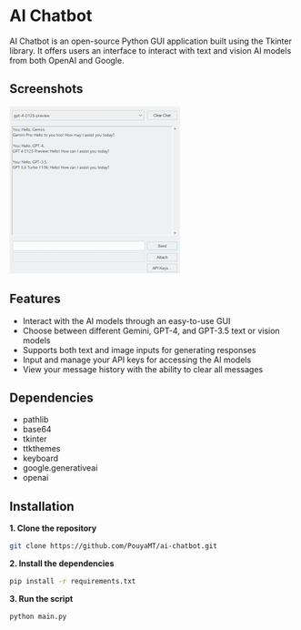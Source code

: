 # AI Chatbot
AI Chatbot is an open-source Python GUI application built using the Tkinter library. It offers users an interface to interact with text and vision AI models from both OpenAI and Google.

## Screenshots
<img src="screenshots/screenshot.png" alt="Options" width="300"/>

## Features
* Interact with the AI models through an easy-to-use GUI
* Choose between different Gemini, GPT-4, and GPT-3.5 text or vision models
* Supports both text and image inputs for generating responses
* Input and manage your API keys for accessing the AI models
* View your message history with the ability to clear all messages

## Dependencies
* pathlib
* base64
* tkinter
* ttkthemes
* keyboard
* google.generativeai
* openai
  
## Installation
**1. Clone the repository**
```bash
git clone https://github.com/PouyaMT/ai-chatbot.git
```

**2. Install the dependencies**
```bash
pip install -r requirements.txt
```

**3. Run the script**
```bash
python main.py
```
